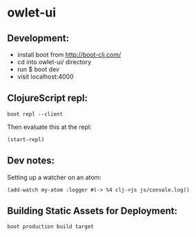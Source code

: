 # owlet-ui

## Development:

- install boot from http://boot-clj.com/
- cd into owlet-ui/ directory
- run $ boot dev
- visit localhost:4000

## ClojureScript repl:

`boot repl --client`

Then evaluate this at the repl:

`(start-repl)`

## Dev notes:

Setting up a watcher on an atom:

`(add-watch my-atom :logger #(-> %4 clj->js js/console.log))`

## Building Static Assets for Deployment:

`boot production build target`